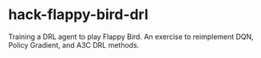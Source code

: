 # hack-flappy-bird-drl
Training a DRL agent to play Flappy Bird. An exercise to reimplement DQN, Policy Gradient, and A3C DRL methods.
